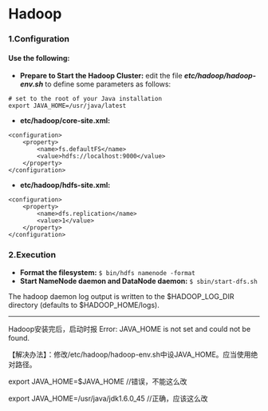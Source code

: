 # Hadoop 
### 1.Configuration

#### Use the following:
- **Prepare to Start the Hadoop Cluster:**
edit the file ***etc/hadoop/hadoop-env.sh*** to define some parameters as follows:
```
# set to the root of your Java installation
export JAVA_HOME=/usr/java/latest
```


- **etc/hadoop/core-site.xml:**
```
<configuration>
    <property>
        <name>fs.defaultFS</name>
        <value>hdfs://localhost:9000</value>
    </property>
</configuration>
```
- **etc/hadoop/hdfs-site.xml:**
```
<configuration>
    <property>
        <name>dfs.replication</name>
        <value>1</value>
    </property>
</configuration>
```
### 2.Execution
- **Format the filesystem:**
``
$ bin/hdfs namenode -format
``
- **Start NameNode daemon and DataNode daemon:**
``
$ sbin/start-dfs.sh
``

The hadoop daemon log output is written to the $HADOOP_LOG_DIR directory (defaults to $HADOOP_HOME/logs).



----------------------
Hadoop安装完后，启动时报
Error: JAVA_HOME is not set and could not be found.

【解决办法】：修改/etc/hadoop/hadoop-env.sh中设JAVA_HOME。应当使用绝对路径。

export JAVA_HOME=$JAVA_HOME //错误，不能这么改

export JAVA_HOME=/usr/java/jdk1.6.0_45 //正确，应该这么改